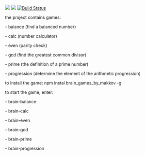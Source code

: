 <a href="https://codeclimate.com/github/makkov/project-lvl1-s284/maintainability"><img src="https://api.codeclimate.com/v1/badges/79bd06570c69943a6d73/maintainability" /></a>
<a href="https://codeclimate.com/github/makkov/project-lvl1-s284/test_coverage"><img src="https://api.codeclimate.com/v1/badges/79bd06570c69943a6d73/test_coverage" /></a>
[![Build Status](https://travis-ci.org/makkov/project-lvl1-s284.svg?branch=master)](https://travis-ci.org/makkov/project-lvl1-s284)
<p>the project contains games:<p>
- balance (find a balanced number)<p>
- calc (number calculator)<p>
- even (parity check)<p>
- gcd (find the greatest common divisor)<p>
- prime (the definition of a prime number)<p>
- progression (determine the element of the arithmetic progression)<p>
<p>to install the game: npm instal brain_games_by_makkov -g<p>
<p>to start the game, enter:<p>
- brain-balance<p>
- brain-calc<p>
- brain-even<p>
- brain-gcd<p>
- brain-prime<p>
- brain-progression<p>  
